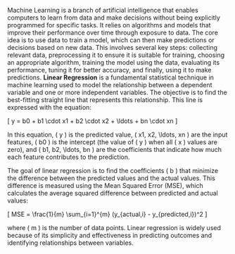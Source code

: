Machine Learning is a branch of artificial intelligence that enables computers to learn from data and make decisions without being explicitly programmed for specific tasks. It relies on algorithms and models that improve their performance over time through exposure to data. The core idea is to use data to train a model, which can then make predictions or decisions based on new data. This involves several key steps: collecting relevant data, preprocessing it to ensure it is suitable for training, choosing an appropriate algorithm, training the model using the data, evaluating its performance, tuning it for better accuracy, and finally, using it to make predictions.
**Linear Regression** is a fundamental statistical technique in machine learning used to model the relationship between a dependent variable and one or more independent variables. The objective is to find the best-fitting straight line that represents this relationship. This line is expressed with the equation:

\[ y = b0 + b1 \cdot x1 + b2 \cdot x2 + \ldots + bn \cdot xn \]

In this equation, \( y \) is the predicted value, \( x1, x2, \ldots, xn \) are the input features, \( b0 \) is the intercept (the value of \( y \) when all \( x \) values are zero), and \( b1, b2, \ldots, bn \) are the coefficients that indicate how much each feature contributes to the prediction.

The goal of linear regression is to find the coefficients \( b \) that minimize the difference between the predicted values and the actual values. This difference is measured using the Mean Squared Error (MSE), which calculates the average squared difference between predicted and actual values:

\[ MSE = \frac{1}{m} \sum_{i=1}^{m} (y_{actual,i} - y_{predicted,i})^2 \]

where \( m \) is the number of data points. Linear regression is widely used because of its simplicity and effectiveness in predicting outcomes and identifying relationships between variables.
